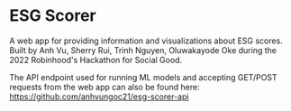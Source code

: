 # ESG Scorer

A web app for providing information and visualizations about ESG scores. 
Built by Anh Vu, Sherry Rui, Trinh Nguyen, Oluwakayode Oke during the 2022 Robinhood's Hackathon for Social Good.

The API endpoint used for running ML models and accepting GET/POST requests from the web app can also be found here: 
https://github.com/anhvungoc21/esg-scorer-api
